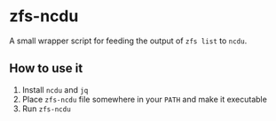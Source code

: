 # zfs-ncdu

A small wrapper script for feeding the output of `zfs list` to `ncdu`.

## How to use it

1. Install `ncdu` and `jq`
2. Place `zfs-ncdu` file somewhere in your `PATH` and make it executable
3. Run `zfs-ncdu`


